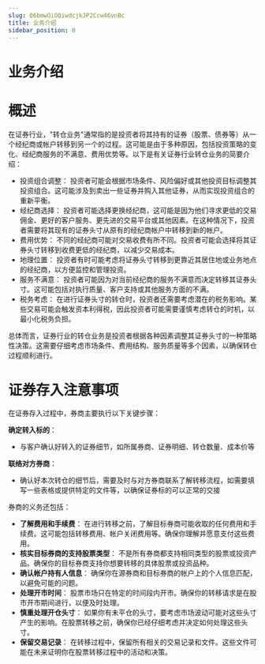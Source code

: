 ```yaml
---
slug: Q6bmwOiOQiwdcjkJP2Ccw46vnBc
title: 业务介绍
sidebar_position: 0
---
```



# 业务介绍


# 概述


在证券行业，"转仓业务"通常指的是投资者将其持有的证券（股票、债券等）从一个经纪商或帐户转移到另一个的过程。这可能是由于多种原因，包括投资策略的变化、经纪商服务的不满意、费用优势等。以下是有关证券行业转仓业务的简要介绍：

- 投资组合调整： 投资者可能会根据市场条件、风险偏好或其他投资目标调整其投资组合。这可能涉及到卖出一些证券并购入其他证券，从而实现投资组合的重新平衡。
- 经纪商选择： 投资者可能选择更换经纪商，这可能是因为他们寻求更低的交易佣金、更好的客户服务、更先进的交易平台或其他因素。在这种情况下，投资者需要将其现有的证券头寸从原有的经纪商帐户中转移到新的帐户。
- 费用优势： 不同的经纪商可能对交易收费有所不同。投资者可能会选择将其证券头寸转移到收费更低的经纪商，以减少交易成本。
- 地理位置： 投资者有时可能考虑将证券头寸转移到更靠近其居住地或业务地点的经纪商，以方便监控和管理投资。
- 服务不满意： 投资者可能因为对当前经纪商的服务不满意而决定转移其证券头寸。这可能包括对执行质量、客户支持或其他服务方面的不满。
- 税务考虑： 在进行证券头寸的转仓时，投资者还需要考虑潜在的税务影响。某些交易可能会触发资本利得税，因此投资者可能需要谨慎考虑转仓的时机，以最小化税务负担。

总体而言，证券行业的转仓业务是投资者根据各种因素调整其证券头寸的一种策略性决策。这需要仔细考虑市场条件、费用结构、服务质量等多个因素，以确保转仓过程顺利进行。


# 证券存入注意事项


在证券存入过程中，券商主要执行以下关键步骤：


**确定转入标的**：

- 与客户确认好转入的证券细节，如所属券商、证券明细、转仓数量、成本价等

**联络对方券商**：

- 确认好本次转仓的细节后，需要及时与对方券商联系了解转移流程，如需要填写一些表格或提供特定的文件等，以确保证券标的可以正常的交接

券商的义务还包括：

- **了解费用和手续费**： 在进行转移之前，了解目标券商可能收取的任何费用和手续费。这可能包括转移费用、帐户关闭费用等。确保你理解并愿意支付这些费用。
- **核实目标券商的支持股票类型**： 不是所有券商都支持相同类型的股票或投资产品。确保你的目标券商支持你想要转移的具体股票或投资品种。
- **确认帐户持有人信息**： 确保你在源券商和目标券商的帐户上的个人信息匹配，以避免可能的问题。
- **处理开市时间**： 股票市场只在特定的时间段内开市。确保你的转移请求是在股市开市期间进行，以便及时处理。
- **慎重处理开仓头寸**： 如果你有未平仓的头寸，要考虑市场波动可能对这些头寸产生的影响。在股票转移之前，确保你已经仔细考虑并决定如何处理这些头寸。
- **保留交易记录**： 在转移过程中，保留所有相关的交易记录和文件。这些文件可能在未来证明你在股票转移过程中的活动和决策。
